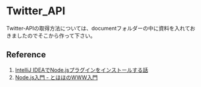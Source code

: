 # Twitter_API

Twitter-APIの取得方法については、documentフォルダーの中に資料を入れておきましたのでそこから作って下さい。

## Reference
1. [IntelliJ IDEAでNode.jsプラグインをインストールする話](https://www.1ft-seabass.jp/memo/2013/11/16/intellij-idea-node-js-plugin-install/)
2. [Node.js入門 - とほほのWWW入門](http://www.tohoho-web.com/ex/nodejs.html#hello_console)